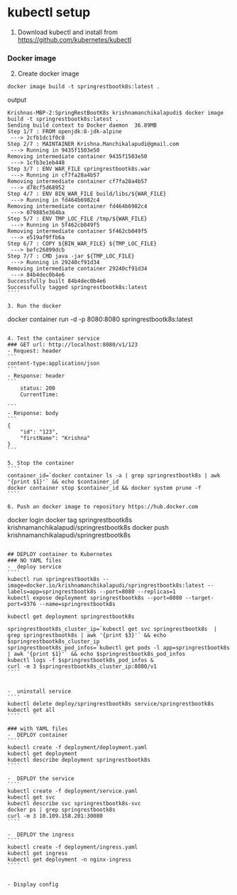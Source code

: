 # kubectl setup

1. Download kubectl and install from https://github.com/kubernetes/kubectl


### Docker image 
2. Create docker image
`````
docker image build -t springrestbootk8s:latest .
`````
output
`````
Krishnas-MBP-2:SpringRestBootK8s krishnamanchikalapudi$ docker image build -t springrestbootk8s:latest .
Sending build context to Docker daemon  36.89MB
Step 1/7 : FROM openjdk:8-jdk-alpine
 ---> 2cfb1dc1f0c8
Step 2/7 : MAINTAINER Krishna.Manchikalapudi@gmail.com
 ---> Running in 9435f1503e50
Removing intermediate container 9435f1503e50
 ---> 1cfb3e1eb448
Step 3/7 : ENV WAR_FILE springrestbootk8s.war
 ---> Running in cf7fa28a4b57
Removing intermediate container cf7fa28a4b57
 ---> d78cf5d68952
Step 4/7 : ENV BIN_WAR_FILE build/libs/${WAR_FILE}
 ---> Running in fd464b6982c4
Removing intermediate container fd464b6982c4
 ---> 079885e364ba
Step 5/7 : ENV TMP_LOC_FILE /tmp/${WAR_FILE}
 ---> Running in 5f462cb049f5
Removing intermediate container 5f462cb049f5
 ---> e519af9ffb6a
Step 6/7 : COPY ${BIN_WAR_FILE} ${TMP_LOC_FILE}
 ---> befc26899dcb
Step 7/7 : CMD java -jar ${TMP_LOC_FILE}
 ---> Running in 29240cf91d34
Removing intermediate container 29240cf91d34
 ---> 84b4dec0b4e6
Successfully built 84b4dec0b4e6
Successfully tagged springrestbootk8s:latest
````

3. Run the docker
`````
docker container run -d -p 8080:8080 springrestbootk8s:latest
`````

4. Test the container service
### GET url: http://localhost:8080/v1/123
- Request: header
```
content-type:application/json
```
- Response: header
```
	status: 200
	CurrentTime:

```
- Response: body
```
{
    "id": "123",
    "firstName": "Krishna"
}
```

5. Stop the container
````
container_id=`docker container ls -a | grep springrestbootk8s | awk '{print $1}'` && echo $container_id
docker container stop $container_id && docker system prune -f
````

6. Push an docker image to repository https://hub.docker.com
`````
docker login
docker tag springrestbootk8s krishnamanchikalapudi/springrestbootk8s
docker push krishnamanchikalapudi/springrestbootk8s
`````

## DEPLOY container to Kubernetes
### NO YAML files
-  deploy service
````
kubectl run springrestbootk8s --image=docker.io/krishnamanchikalapudi/springrestbootk8s:latest --labels=app=springrestbootk8s --port=8080 --replicas=1
kubectl expose deployment springrestbootk8s --port=8080 --target-port=9376 --name=springrestbootk8s

kubectl get deployment springrestbootk8s

springrestbootk8s_cluster_ip=`kubectl get svc springrestbootk8s  | grep springrestbootk8s | awk '{print $3}'` && echo $springrestbootk8s_cluster_ip
springrestbootk8s_pod_infos=`kubectl get pods -l app=springrestbootk8s | awk '{print $1}'` && echo $springrestbootk8s_pod_infos
kubectl logs -f $springrestbootk8s_pod_infos & 
curl -m 3 $springrestbootk8s_cluster_ip:8080/v1
````


-  uninstall service
````
kubectl delete deploy/springrestbootk8s service/springrestbootk8s
kubectl get all
````

### with YAML files 
-  DEPLOY container
````
kubectl create -f deployment/deployment.yaml 
kubectl get deployment
kubectl describe deployment springrestbootk8s
````

-  DEPLOY the service
````
kubectl create -f deployment/service.yaml
kubectl get svc
kubectl describe svc springrestbootk8s-svc
docker ps | grep springrestbootk8s
curl -m 3 10.109.158.201:30080
````

-  DEPLOY the ingress
````
kubectl create -f deployment/ingress.yaml
kubectl get ingress
kubectl get deployment -n nginx-ingress
````


- Display config

